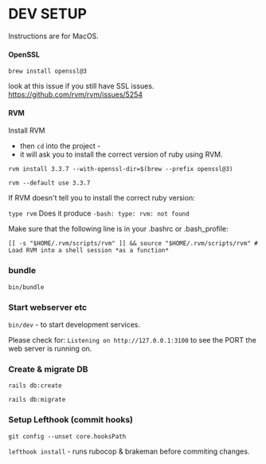 # DEV SETUP

Instructions are for MacOS.

#### OpenSSL

`brew install openssl@3`

look at this issue if you still have SSL issues.
https://github.com/rvm/rvm/issues/5254

#### RVM

Install RVM
- then `cd` into the project -
- it will ask you to install the correct version of ruby using RVM.

`rvm install 3.3.7 --with-openssl-dir=$(brew --prefix openssl@3)`

`rvm --default use 3.3.7`

If RVM doesn't tell you to install the correct ruby version:

`type rvm`
Does it produce `-bash: type: rvm: not found`

Make sure that the following line is in your .bashrc or .bash_profile:

```shell
[[ -s "$HOME/.rvm/scripts/rvm" ]] && source "$HOME/.rvm/scripts/rvm" # Load RVM into a shell session *as a function*
```

### bundle

`bin/bundle`

### Start webserver etc

`bin/dev` - to start development services.

Please check for: `Listening on http://127.0.0.1:3100`
to see the PORT the web server is running on.

### Create & migrate DB

`rails db:create`

`rails db:migrate`

### Setup Lefthook (commit hooks)

`git config --unset core.hooksPath`

`lefthook install` - runs rubocop & brakeman before commiting changes.
